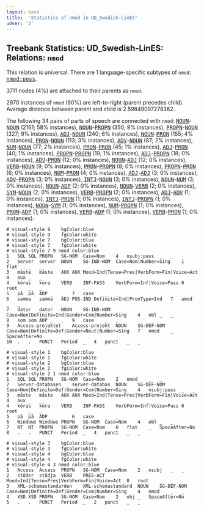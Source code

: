 ```yaml
---
layout: base
title:  'Statistics of nmod in UD_Swedish-LinES'
udver: '2'
---
```


## Treebank Statistics: UD_Swedish-LinES: Relations: `nmod`

This relation is universal.
There are 1 language-specific subtypes of `nmod`: <tt><a href="sv_lines-dep-nmod-poss.html">nmod:poss</a></tt>.

3711 nodes (4%) are attached to their parents as `nmod`.

2970 instances of `nmod` (80%) are left-to-right (parent precedes child).
Average distance between parent and child is 2.59849097278362.

The following 34 pairs of parts of speech are connected with `nmod`: <tt><a href="sv_lines-pos-NOUN.html">NOUN</a></tt>-<tt><a href="sv_lines-pos-NOUN.html">NOUN</a></tt> (2161; 58% instances), <tt><a href="sv_lines-pos-NOUN.html">NOUN</a></tt>-<tt><a href="sv_lines-pos-PROPN.html">PROPN</a></tt> (350; 9% instances), <tt><a href="sv_lines-pos-PROPN.html">PROPN</a></tt>-<tt><a href="sv_lines-pos-NOUN.html">NOUN</a></tt> (327; 9% instances), <tt><a href="sv_lines-pos-ADJ.html">ADJ</a></tt>-<tt><a href="sv_lines-pos-NOUN.html">NOUN</a></tt> (240; 6% instances), <tt><a href="sv_lines-pos-NOUN.html">NOUN</a></tt>-<tt><a href="sv_lines-pos-PRON.html">PRON</a></tt> (155; 4% instances), <tt><a href="sv_lines-pos-PRON.html">PRON</a></tt>-<tt><a href="sv_lines-pos-NOUN.html">NOUN</a></tt> (113; 3% instances), <tt><a href="sv_lines-pos-ADV.html">ADV</a></tt>-<tt><a href="sv_lines-pos-NOUN.html">NOUN</a></tt> (87; 2% instances), <tt><a href="sv_lines-pos-NUM.html">NUM</a></tt>-<tt><a href="sv_lines-pos-NOUN.html">NOUN</a></tt> (77; 2% instances), <tt><a href="sv_lines-pos-PRON.html">PRON</a></tt>-<tt><a href="sv_lines-pos-PRON.html">PRON</a></tt> (45; 1% instances), <tt><a href="sv_lines-pos-ADJ.html">ADJ</a></tt>-<tt><a href="sv_lines-pos-PRON.html">PRON</a></tt> (40; 1% instances), <tt><a href="sv_lines-pos-PROPN.html">PROPN</a></tt>-<tt><a href="sv_lines-pos-PROPN.html">PROPN</a></tt> (19; 1% instances), <tt><a href="sv_lines-pos-ADJ.html">ADJ</a></tt>-<tt><a href="sv_lines-pos-PROPN.html">PROPN</a></tt> (18; 0% instances), <tt><a href="sv_lines-pos-ADV.html">ADV</a></tt>-<tt><a href="sv_lines-pos-PRON.html">PRON</a></tt> (12; 0% instances), <tt><a href="sv_lines-pos-NOUN.html">NOUN</a></tt>-<tt><a href="sv_lines-pos-ADJ.html">ADJ</a></tt> (12; 0% instances), <tt><a href="sv_lines-pos-VERB.html">VERB</a></tt>-<tt><a href="sv_lines-pos-NOUN.html">NOUN</a></tt> (9; 0% instances), <tt><a href="sv_lines-pos-PRON.html">PRON</a></tt>-<tt><a href="sv_lines-pos-PROPN.html">PROPN</a></tt> (8; 0% instances), <tt><a href="sv_lines-pos-PROPN.html">PROPN</a></tt>-<tt><a href="sv_lines-pos-PRON.html">PRON</a></tt> (6; 0% instances), <tt><a href="sv_lines-pos-NUM.html">NUM</a></tt>-<tt><a href="sv_lines-pos-PRON.html">PRON</a></tt> (4; 0% instances), <tt><a href="sv_lines-pos-ADJ.html">ADJ</a></tt>-<tt><a href="sv_lines-pos-ADJ.html">ADJ</a></tt> (3; 0% instances), <tt><a href="sv_lines-pos-ADV.html">ADV</a></tt>-<tt><a href="sv_lines-pos-PROPN.html">PROPN</a></tt> (3; 0% instances), <tt><a href="sv_lines-pos-INTJ.html">INTJ</a></tt>-<tt><a href="sv_lines-pos-NOUN.html">NOUN</a></tt> (3; 0% instances), <tt><a href="sv_lines-pos-NOUN.html">NOUN</a></tt>-<tt><a href="sv_lines-pos-NUM.html">NUM</a></tt> (3; 0% instances), <tt><a href="sv_lines-pos-NOUN.html">NOUN</a></tt>-<tt><a href="sv_lines-pos-ADP.html">ADP</a></tt> (2; 0% instances), <tt><a href="sv_lines-pos-NOUN.html">NOUN</a></tt>-<tt><a href="sv_lines-pos-VERB.html">VERB</a></tt> (2; 0% instances), <tt><a href="sv_lines-pos-SYM.html">SYM</a></tt>-<tt><a href="sv_lines-pos-NOUN.html">NOUN</a></tt> (2; 0% instances), <tt><a href="sv_lines-pos-VERB.html">VERB</a></tt>-<tt><a href="sv_lines-pos-PROPN.html">PROPN</a></tt> (2; 0% instances), <tt><a href="sv_lines-pos-ADJ.html">ADJ</a></tt>-<tt><a href="sv_lines-pos-ADV.html">ADV</a></tt> (1; 0% instances), <tt><a href="sv_lines-pos-INTJ.html">INTJ</a></tt>-<tt><a href="sv_lines-pos-PRON.html">PRON</a></tt> (1; 0% instances), <tt><a href="sv_lines-pos-INTJ.html">INTJ</a></tt>-<tt><a href="sv_lines-pos-PROPN.html">PROPN</a></tt> (1; 0% instances), <tt><a href="sv_lines-pos-NOUN.html">NOUN</a></tt>-<tt><a href="sv_lines-pos-SYM.html">SYM</a></tt> (1; 0% instances), <tt><a href="sv_lines-pos-NUM.html">NUM</a></tt>-<tt><a href="sv_lines-pos-PROPN.html">PROPN</a></tt> (1; 0% instances), <tt><a href="sv_lines-pos-PRON.html">PRON</a></tt>-<tt><a href="sv_lines-pos-ADP.html">ADP</a></tt> (1; 0% instances), <tt><a href="sv_lines-pos-VERB.html">VERB</a></tt>-<tt><a href="sv_lines-pos-ADP.html">ADP</a></tt> (1; 0% instances), <tt><a href="sv_lines-pos-VERB.html">VERB</a></tt>-<tt><a href="sv_lines-pos-PRON.html">PRON</a></tt> (1; 0% instances).


~~~ conllu
# visual-style 9	bgColor:blue
# visual-style 9	fgColor:white
# visual-style 7	bgColor:blue
# visual-style 7	fgColor:white
# visual-style 7 9 nmod	color:blue
1	SQL	SQL	PROPN	SG-NOM	Case=Nom	4	nsubj:pass	_	_
2	Server	server	NOUN	SG-IND-NOM	Case=Nom|Number=Sing	1	flat	_	_
3	måste	måste	AUX	AUX	Mood=Ind|Tense=Pres|VerbForm=Fin|Voice=Act	4	aux	_	_
4	köras	köra	VERB	INF-PASS	VerbForm=Inf|Voice=Pass	0	root	_	_
5	på	på	ADP	_	_	7	case	_	_
6	samma	samma	ADJ	POS-IND	Definite=Ind|PronType=Ind	7	amod	_	_
7	dator	dator	NOUN	SG-IND-NOM	Case=Nom|Definite=Ind|Gender=Com|Number=Sing	4	obl	_	_
8	som	som	ADP	_	_	9	case	_	_
9	Access-projektet	Access-projekt	NOUN	SG-DEF-NOM	Case=Nom|Definite=Def|Gender=Neut|Number=Sing	7	nmod	_	SpaceAfter=No
10	.	.	PUNCT	Period	_	4	punct	_	_

~~~


~~~ conllu
# visual-style 1	bgColor:blue
# visual-style 1	fgColor:white
# visual-style 2	bgColor:blue
# visual-style 2	fgColor:white
# visual-style 2 1 nmod	color:blue
1	SQL	SQL	PROPN	SG-NOM	Case=Nom	2	nmod	_	_
2	Server-databasen	server-databas	NOUN	SG-DEF-NOM	Case=Nom|Definite=Def|Gender=Com|Number=Sing	4	nsubj:pass	_	_
3	måste	måste	AUX	AUX	Mood=Ind|Tense=Pres|VerbForm=Fin|Voice=Act	4	aux	_	_
4	köras	köra	VERB	INF-PASS	VerbForm=Inf|Voice=Pass	0	root	_	_
5	på	på	ADP	_	_	6	case	_	_
6	Windows	Windows	PROPN	SG-NOM	Case=Nom	4	obl	_	_
7	NT	NT	PROPN	SG-NOM	Case=Nom	6	flat	_	SpaceAfter=No
8	.	.	PUNCT	Period	_	4	punct	_	_

~~~


~~~ conllu
# visual-style 3	bgColor:blue
# visual-style 3	fgColor:white
# visual-style 4	bgColor:blue
# visual-style 4	fgColor:white
# visual-style 4 3 nmod	color:blue
1	Access	Access	PROPN	SG-NOM	Case=Nom	2	nsubj	_	_
2	stöder	stödja	VERB	PRES-ACT	Mood=Ind|Tense=Pres|VerbForm=Fin|Voice=Act	0	root	_	_
3	XML-schemastandarden	XML-schemastandard	NOUN	SG-DEF-NOM	Case=Nom|Definite=Def|Gender=Com|Number=Sing	4	nmod	_	_
4	XSD	XSD	PROPN	SG-NOM	Case=Nom	2	obj	_	SpaceAfter=No
5	.	.	PUNCT	Period	_	2	punct	_	_

~~~


